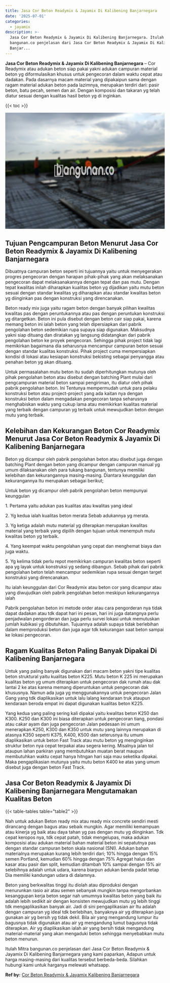 ```yaml
---
title: Jasa Cor Beton Readymix & Jayamix Di Kalibening Banjarnegara
date: '2025-07-01'
categories:
  - jayamix
description: >-
  Jasa Cor Beton Readymix & Jayamix Di Kalibening Banjarnegara. Itulah Mitra
  bangunan.co penjelasan dari Jasa Cor Beton Readymix & Jayamix Di Kalibening
  Banjar...
---
```


**Jasa Cor Beton Readymix & Jayamix Di Kalibening Banjarnegara** – Cor Readymix atau adukan beton siap pakai yakni adukan campuran material beton yg diformulasikan khusus untuk pengecoran dalam waktu cepat atau dadakan. Pada dasarnya macam material yang dipakaipun sama dengan ragam material adukan beton pada lazimnya, merupakan terdiri dari: pasir beton, batu pecah, semen dan air. Dengan komposisi dan takaran yg telah diatur sesuai dengan kualitas hasil beton yg di inginkan.

{{< toc >}}

![Jasa Cor Beton Readymix & Jayamix Di Kalibening Banjarnegara](/images/jasa-cor-readymix-38.png)

## Tujuan Pengcampuran Beton Menurut Jasa Cor Beton Readymix & Jayamix Di Kalibening Banjarnegara

Dibuatnya campuran beton seperti ini tujuannya yaitu untuk menyegerakan progres pengecoran dengan harapan pihak-pihak yang akan melaksanakan pengecoran dapat melaksanakannya dengan tepat dan pas mutu. Dengan tepat kwalitas inilah diharapkan kualitas beton yg dijadikan yaitu mutu beton sesuai dengan standar kwalitas yg diharapkan atau standar kwalitas beton yg diinginkan pas dengan konstruksi yang direncanakan.

Beton ready mix juga yaitu ragam beton dengan banyak pilihan kwalitas kwalitas pas dengan peruntukannya atau pas dengan peruntukan konstruksi yg ditargetkan. Beton ini pula disebut dengan beton cair siap pakai, karena memang beton ini ialah beton yang telah dipersiapkan dari pabrik pengolahan beton sedemikian rupa supaya siap digunakan. Maksudnya yakni siap dituang dan diratakan yg langsung didatangkan dari pabrik pengolahan beton ke proyek pengecoran. Sehingga pihak project tidak lagi memikirkan bagaimana dia seharusnya mencampur campuran beton sesuai dengan standar kualitas konstruksi. Pihak project cuma mempersiapkan kondisi di lokasi atau kesiapan konstruksi bekisting sebagai penyangga atau penahan beton yg akan dituang.

Untuk permasalahan mutu beton itu sudah diperhitungkan mutunya oleh pihak pengolahan beton atau disebut dengan batching Plant mulai dari pengcampuran material beton sampai pengiriman, itu diatur oleh pihak pabrik pengolahan beton. Ini Tentunya mempermudah untuk para pelaku konstruksi beton atau project-project yang ada kaitan nya dengan konstruksi beton dalam mengadakan pengecoran tanpa seharusnya menghabiskan waktu yang cukup lama atau memikirkan kualitas material yang terbaik dengan campuran yg terbaik untuk mewujudkan beton dengan mutu yang terbaik.

## Kelebihan dan Kekurangan Beton Cor Readymix Menurut Jasa Cor Beton Readymix & Jayamix Di Kalibening Banjarnegara

Beton yg dicampur oleh pabrik pengolahan beton atau disebut juga dengan batching Plant dengan beton yang dicampur dengan campuran manual yg umum dilaksanakan oleh para tukang bangunan, tentunya memiliki kelebihan dan kekurangannya masing-masing. Diantara keunggulan dan kekurangannya Itu merupakan sebagai berikut;

Untuk beton yg dicampur oleh pabrik pengolahan beton mempunyai keunggulan

1\. Pertama yaitu adukan pas kualitas atau kwalitas yang ideal

2\. Yg kedua ialah kualitas beton merata Sebab adukannya yg merata.

3\. Yg ketiga adalah mutu material yg diterapkan merupakan kwalitas material yang terbaik yang dipilih dengan tujuan untuk menempuh mutu kwalitas beton yg terbaik.

4\. Yang keempat waktu pengolahan yang cepat dan menghemat biaya dan juga waktu.

5\. Yg kelima tidak perlu repot memikirkan campuran kwalitas beton seperti apa yg layak untuk konstruksi yg sedang dibangun. Sebab pihak dari pabrik pengolahan beton telah mencampur sedemikian rupa sesuai dengan target konstruksi yang direncanakan.

Itu ialah keunggulan dari Cor Readymix atau beton cor yang dicampur atau yang diwujudkan oleh pabrik pengolahan beton meskipun kekurangannya ialah

Pabrik pengolahan beton ini metode order atau cara pengorderan nya tidak dapat dadakan atau tdk dapat hari ini pesan, hari ini juga datangnya perlu penjadwalan pengorderan dan juga perlu survei lokasi untuk memutuskan jumlah kubikasi yg dibutuhkan. Tujuannya adalah supaya tidak berlebihan dalam memproduksi beton dan juga agar tdk kekurangan saat beton sampai ke lokasi pengecoran.

## Ragam Kualitas Beton Paling Banyak Dipakai Di Kalibening Banjarnegara

Untuk yang paling banyak digunakan dari macam beton yakni tipe kualitas beton struktural yaitu kualitas beton K225. Mutu beton K 225 ini merupakan kualitas beton yg umum diterapkan untuk pengecoran dak rumah atau dak lantai 2 ke atas karena memang diperuntukan untuk pengecoran dak khususnya. Namun ada juga yg menggunakannya untuk pengecoran Jalan Gang yang tdk diaplikasikan untuk lalu lalang kendaraan truk ataupun kendaraan beroda empat ini dapat digunakan kualitas beton K225.

Yang kedua yang paling sering kali dipakai yaitu kwalitas beton K250 dan K300. K250 dan K300 ini biasa diterapkan untuk pengecoran tiang, pondasi atau cakar ayam dan juga pengecoran Jalan pedesaan ini umum menerapkan K250, K300 dan K350 untuk mutu yang lainnya merupakan di atasnya K350 seperti K375, K400, K500 dan seterusnya itu umum diaplikasikan untuk beton Fast Track atau mutu beton yg menginginkan struktur beton nya cepat terpakai atau segera kering. Misalnya jalan tol ataupun lahan parkiran yang membutuhkan muatan berat maupun membutuhkan waktu cepat hanya hitngan hari saja mau seketika dipakai. Maka pengaplikasian mutunya yaitu mutu beton K400 ke atas yang umum disebut juga dengan beton Fast Track.

## Jasa Cor Beton Readymix & Jayamix Di Kalibening Banjarnegara Mengutamakan Kualitas Beton

{{< table-tables table="table2" >}}

Nah untuk adukan Beton ready mix atau ready mix concrete sendiri mesti dirancang dengan bagus atau sebaik mungkin. Agar memiliki kemampuan atau kinerja yg baik atau daya tahan yg pas dengan mutu yg diinginkan. Tdk cepat keropos nya, tdk cepat patah, tidak mengelupas, maka adukan komposisi atau adukan material bahan material beton ini sepatutnya pas dengan standar campuran beton skala nasional (SNI). Adukan bahan materialnya merupakan kurang lebih terdiri dari; 10% hingga dengan 15% semen Portland, kemudian 60% hingga dengan 75% Agregat halus dan kasar atau pasir dan split, kemudian ditambah 10% sampai dengan 15% air selebihnya adalah untuk udara, karena biarpun adukan benda padat tetap Dia memiliki kandungan udara di dalamnya.

Beton yang berkwalitas tinggi itu diolah atau diproduksi dengan menurunkan rasio air atau semen sebanyak mungkin tanpa mengorbankan kesanggupan kerja beton segar nah umumnya kwalitas beton yang baik itu adalah lebih sedikit air dengan konsisten mewujudkan mutu yg lebih tinggi tdk mengaplikasikan banyak air. Jadi di sini pengaplikasian air Itu adalah dengan campuran yg ideal tdk berlebihan, banyaknya air yg diterapkan juga gunakan air yg bersih yg tidak dekil. Bila air yang mengandung lumpur itu bagusnya tidak digunakan atau air yg mengandung lumut bagusnya tidak diterapkan. Air yg diaplikasikan ialah air yang bersih tidak mengandung material-material yang akan mengaduki beton sehingga menyebabkan mutu beton menurun.

Itulah Mitra bangunan.co penjelasan dari Jasa Cor Beton Readymix & Jayamix Di Kalibening Banjarnegara yang kami paparkan, Adapun untuk harga masing-masing dari kualitas tersebut berbeda-beda. Silahkan hubungi kami untuk harganya melewati whatsapp.

**Ref by:** [Cor Beton Readymix & Jayamix Kalibening Banjarnegara](https://id.wikipedia.org/wiki/Cor)
